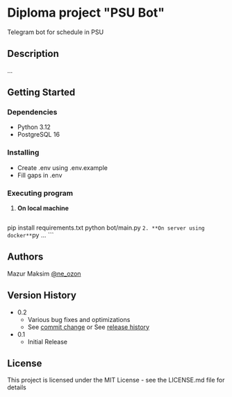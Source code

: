 # Diploma project "PSU Bot"

Telegram bot for schedule in PSU

## Description

...

## Getting Started

### Dependencies

- Python 3.12
- PostgreSQL 16

### Installing

- Create .env using .env.example
- Fill gaps in .env

### Executing program

1. **On local machine**
    ```py
pip install requirements.txt
python bot/main.py
    ```
2. **On server using docker**
    ```py
...
    ```

## Authors
Mazur Maksim
[@ne_ozon](https://github.com/fatalcr-git)

## Version History

* 0.2
    * Various bug fixes and optimizations
    * See [commit change]() or See [release history]()
* 0.1
    * Initial Release

## License

This project is licensed under the MIT License - see the LICENSE.md file for details
